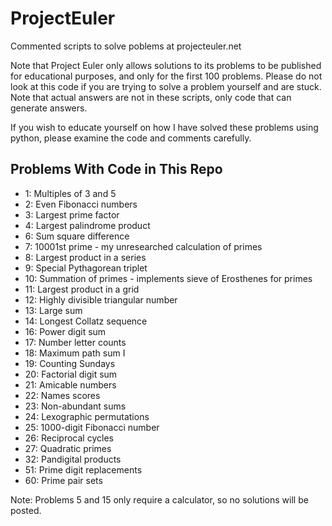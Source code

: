 # ProjectEuler
Commented scripts to solve poblems at projecteuler.net

Note that Project Euler only allows solutions to its problems to be published for educational purposes, and only for the first 100 problems. Please do not look at this code if you are trying to solve a problem yourself and are stuck. Note that actual answers are not in these scripts, only code that can generate answers.

If you wish to educate yourself on how I have solved these problems using python, please examine the code and comments carefully.

## Problems With Code in This Repo
- 1: Multiples of 3 and 5
- 2: Even Fibonacci numbers
- 3: Largest prime factor
- 4: Largest palindrome product
- 6: Sum square difference
- 7: 10001st prime - my unresearched calculation of primes
- 8: Largest product in a series
- 9: Special Pythagorean triplet
- 10: Summation of primes - implements sieve of Erosthenes for primes
- 11: Largest product in a grid
- 12: Highly divisible triangular number
- 13: Large sum
- 14: Longest Collatz sequence
- 16: Power digit sum
- 17: Number letter counts
- 18: Maximum path sum I
- 19: Counting Sundays
- 20: Factorial digit sum
- 21: Amicable numbers
- 22: Names scores
- 23: Non-abundant sums
- 24: Lexographic permutations
- 25: 1000-digit Fibonacci number
- 26: Reciprocal cycles
- 27: Quadratic primes
- 32: Pandigital products
- 51: Prime digit replacements
- 60: Prime pair sets

Note: Problems 5 and 15 only require a calculator, so no solutions will be posted.
